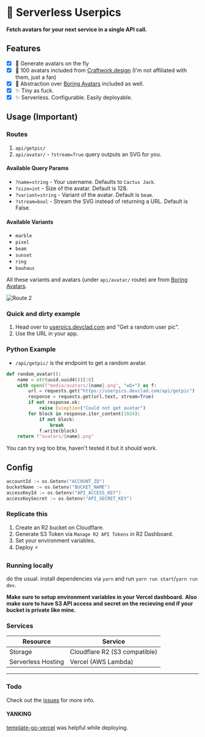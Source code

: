 # 🚀 Serverless Userpics

**Fetch avatars for your next service in a single API call.**

## Features

- [x] 🚀 Generate avatars on the fly
- [X] 🎨 100 avatars included from [Craftwork.design](https://craftwork.design/) (I'm not affiliated with them, just a fan)
- [X] 🎨 Abstraction over [Boring Avatars](https://boringavatars.com/) included as well.
- [x] ✨ Tiny as fuck.
- [x] ✨ Serverless. Configurable. Easily deployable.

## Usage (Important)

### Routes

1. `api/getpic/`
2. `api/avatar/` - `?stream=True` query outputs an SVG for you.

#### Available Query Params

- `?name=string` - Your username. Defaults to `Cactus Jack`.
- `?size=int` - Size of the avatar. Default is 128.
- `?variant=string` - Variant of the avatar. Default is `beam`.
- `?stream=bool` - Stream the SVG instead of returning a URL. Default is False.

#### Available Variants

- `marble`
- `pixel`
- `beam`
- `sunset`
- `ring`
- `bauhaus`

All these variants and avatars (under `api/avatar/` route) are from [Boring Avatars](https://boringavatars.com/).

![Route 2](https://imagedelivery.net/nF-ES6OEyyKZDJvRdLK8oA/dff96186-fdb4-4d1c-094a-4b63eaa7f100/public)

### Quick and dirty example

1. Head over to [userpics.devclad.com](https://userpics.devclad.com) and "Get a random user pic".
2. Use the URL in your app.

### Python Example

- `/api/getpic/` is the endpoint to get a random avatar.

``` python
def random_avatar():
    name = str(uuid.uuid4())[:8]
    with open(f"media/avatars/{name}.png", "wb+") as f:
        url = requests.get("https://userpics.devclad.com/api/getpic")
        response = requests.get(url.text, stream=True)
        if not response.ok:
            raise Exception("Could not get avatar")
        for block in response.iter_content(1024):
            if not block:
                break
            f.write(block)
    return f"avatars/{name}.png"
```

You can try svg too btw, haven't tested it but it should work.

## Config

``` go
accountId := os.Getenv("ACCOUNT_ID")
bucketName := os.Getenv("BUCKET_NAME")
accessKeyId := os.Getenv("API_ACCESS_KEY")
accessKeySecret := os.Getenv("API_SECRET_KEY")
```

### Replicate this

1. Create an R2 bucket on Cloudflare.
2. Generate S3 Token via `Manage R2 API Tokens` in R2 Dashboard.
3. Set your environment variables.
4. Deploy ⚡

### Running locally

do the usual. install dependencies via `yarn` and run `yarn run start`/`yarn run dev`.

**Make sure to setup environment variables in your Vercel dashboard.**
**Also make sure to have S3 API access and secret on the recieving end if your bucket is private like mine.**

### Services

| Resource | Service |
| --- | --- |
| Storage | Cloudflare R2 (S3 compatible) |
| Serverless Hosting | Vercel (AWS Lambda) |

---

### Todo

Check out the [issues](https://github.com/arthtyagi/serverless-userpics/issues) for more info.

#### YANKING

[template-go-vercel](https://github.com/riccardogiorato/template-go-vercel) was helpful while deploying.

